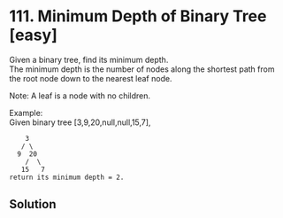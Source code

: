 # 111. Minimum Depth of Binary Tree [easy]     
Given a binary tree, find its minimum depth.     
The minimum depth is the number of nodes along the shortest path from the root node down to the nearest leaf node.       

Note: A leaf is a node with no children.      

Example:    
Given binary tree [3,9,20,null,null,15,7],     
```
    3
   / \
  9  20
    /  \
   15   7
return its minimum depth = 2.
```

## Solution     

